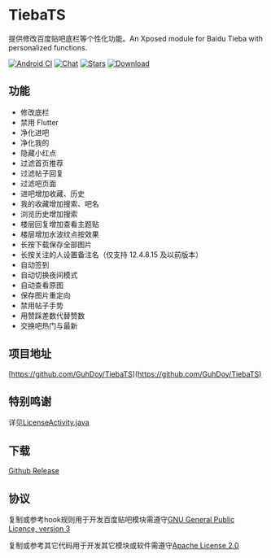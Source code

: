 # TiebaTS

提供修改百度贴吧底栏等个性化功能。An Xposed module for Baidu Tieba with personalized functions.

[![Android CI](https://github.com/GuhDoy/TiebaTS/workflows/Android%20CI/badge.svg)](https://github.com/GuhDoy/TiebaTS/actions)
[![Chat](https://img.shields.io/badge/Telegram-Chat-blue.svg?logo=telegram)](https://t.me/TabSwitch)
[![Stars](https://img.shields.io/github/stars/GuhDoy/TiebaTS?label=Stars)](https://github.com/GuhDoy/TiebaTS)
[![Download](https://img.shields.io/github/v/release/GuhDoy/TiebaTS?label=Download)](https://github.com/GuhDoy/TiebaTS/releases/latest)

## 功能

- 修改底栏
- 禁用 Flutter
- 净化进吧
- 净化我的
- 隐藏小红点
- 过滤首页推荐
- 过滤帖子回复
- 过滤吧页面
- 进吧增加收藏、历史
- 我的收藏增加搜索、吧名
- 浏览历史增加搜索
- 楼层回复增加查看主题贴
- 楼层增加水波纹点按效果
- 长按下载保存全部图片
- 长按关注的人设置备注名（仅支持 12.4.8.15 及以前版本）
- 自动签到
- 自动切换夜间模式
- 自动查看原图
- 保存图片重定向
- 禁用帖子手势
- 用赞踩差数代替赞数
- 交换吧热门与最新

## 项目地址

[https://github.com/GuhDoy/TiebaTS](https://github.com/GuhDoy/TiebaTS)

## 特别鸣谢

详见[LicenseActivity.java](https://github.com/GuhDoy/TiebaTS/blob/full/app/src/main/java/gm/tieba/tabswitch/ui/LicenseActivity.java)

## 下载

[Github Release](https://github.com/GuhDoy/TiebaTS/releases/latest)

## 协议

复制或参考hook规则用于开发百度贴吧模块需遵守[GNU General Public Licence, version 3](https://choosealicense.com/licenses/gpl-3.0/)

复制或参考其它代码用于开发其它模块或软件需遵守[Apache License 2.0](http://www.apache.org/licenses/LICENSE-2.0.html)